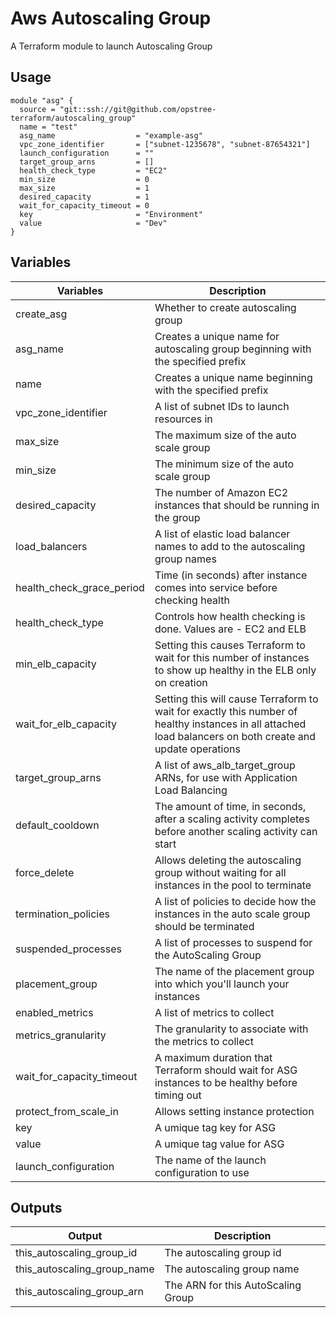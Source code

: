 # Aws Autoscaling Group
A Terraform module to launch Autoscaling Group

## Usage
```
module "asg" {
  source = "git::ssh://git@github.com/opstree-terraform/autoscaling_group"
  name = "test"
  asg_name                  = "example-asg"
  vpc_zone_identifier       = ["subnet-1235678", "subnet-87654321"]
  launch_configuration      = ""
  target_group_arns         = []
  health_check_type         = "EC2"
  min_size                  = 0
  max_size                  = 1
  desired_capacity          = 1
  wait_for_capacity_timeout = 0
  key                       = "Environment"
  value                     = "Dev"
}
```

## Variables
|Variables | Description|
|----------|------------|
|create_asg | Whether to create autoscaling group |
|asg_name | Creates a unique name for autoscaling group beginning with the specified prefix |
|name | Creates a unique name beginning with the specified prefix |
|vpc_zone_identifier | A list of subnet IDs to launch resources in |
|max_size | The maximum size of the auto scale group |
|min_size | The minimum size of the auto scale group |
|desired_capacity | The number of Amazon EC2 instances that should be running in the group |
|load_balancers | A list of elastic load balancer names to add to the autoscaling group names |
|health_check_grace_period | Time (in seconds) after instance comes into service before checking health |
|health_check_type | Controls how health checking is done. Values are - EC2 and ELB |
|min_elb_capacity | Setting this causes Terraform to wait for this number of instances to show up healthy in the ELB only on creation|
|wait_for_elb_capacity | Setting this will cause Terraform to wait for exactly this number of healthy instances in all attached load balancers on both create and update operations|
|target_group_arns | A list of aws_alb_target_group ARNs, for use with Application Load Balancing |
|default_cooldown | The amount of time, in seconds, after a scaling activity completes before another scaling activity can start|
|force_delete | Allows deleting the autoscaling group without waiting for all instances in the pool to terminate |
|termination_policies | A list of policies to decide how the instances in the auto scale group should be terminated |
|suspended_processes | A list of processes to suspend for the AutoScaling Group |
|placement_group | The name of the placement group into which you'll launch your instances |
|enabled_metrics | A list of metrics to collect |
|metrics_granularity | The granularity to associate with the metrics to collect |
|wait_for_capacity_timeout | A maximum duration that Terraform should wait for ASG instances to be healthy before timing out|
|protect_from_scale_in | Allows setting instance protection |
|key | A umique tag key for ASG |
|value | A umique tag value for ASG |
|launch_configuration | The name of the launch configuration to use |

## Outputs
|Output | Description |
|-------|-------------|
|this_autoscaling_group_id | The autoscaling group id |
|this_autoscaling_group_name | The autoscaling group name |
|this_autoscaling_group_arn |  The ARN for this AutoScaling Group |
